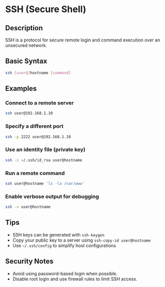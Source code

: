 # SSH (Secure Shell)

## Description
SSH is a protocol for secure remote login and command execution over an unsecured network.

## Basic Syntax
```bash
ssh [user@]hostname [command]
```

## Examples

### Connect to a remote server
```bash
ssh user@192.168.1.10
```

### Specify a different port
```bash
ssh -p 2222 user@192.168.1.10
```

### Use an identity file (private key)
```bash
ssh -i ~/.ssh/id_rsa user@hostname
```

### Run a remote command
```bash
ssh user@hostname 'ls -la /var/www'
```

### Enable verbose output for debugging
```bash
ssh -v user@hostname
```

## Tips
- SSH keys can be generated with `ssh-keygen`
- Copy your public key to a server using `ssh-copy-id user@hostname`
- Use `~/.ssh/config` to simplify host configurations

## Security Notes
- Avoid using password-based login when possible.
- Disable root login and use firewall rules to limit SSH access.